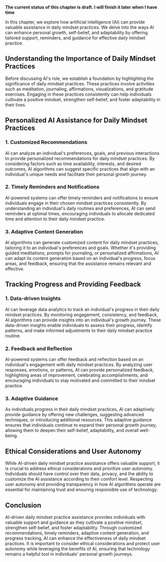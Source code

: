 **The current status of this chapter is draft. I will finish it later when I have time**

In this chapter, we explore how artificial intelligence (AI) can provide valuable assistance in daily mindset practices. We delve into the ways AI can enhance personal growth, self-belief, and adaptability by offering tailored support, reminders, and guidance for effective daily mindset practice.

Understanding the Importance of Daily Mindset Practices
-------------------------------------------------------

Before discussing AI's role, we establish a foundation by highlighting the significance of daily mindset practices. These practices involve activities such as meditation, journaling, affirmations, visualizations, and gratitude exercises. Engaging in these practices consistently can help individuals cultivate a positive mindset, strengthen self-belief, and foster adaptability in their lives.

Personalized AI Assistance for Daily Mindset Practices
------------------------------------------------------

### 1. Customized Recommendations

AI can analyze an individual's preferences, goals, and previous interactions to provide personalized recommendations for daily mindset practices. By considering factors such as time availability, interests, and desired outcomes, AI algorithms can suggest specific practices that align with an individual's unique needs and facilitate their personal growth journey.

### 2. Timely Reminders and Notifications

AI-powered systems can offer timely reminders and notifications to ensure individuals engage in their chosen mindset practices consistently. By understanding an individual's daily routines and preferences, AI can send reminders at optimal times, encouraging individuals to allocate dedicated time and attention to their daily mindset practice.

### 3. Adaptive Content Generation

AI algorithms can generate customized content for daily mindset practices, tailoring it to an individual's preferences and goals. Whether it's providing guided meditations, prompts for journaling, or personalized affirmations, AI can adapt its content generation based on an individual's progress, focus areas, and feedback, ensuring that the assistance remains relevant and effective.

Tracking Progress and Providing Feedback
----------------------------------------

### 1. Data-driven Insights

AI can leverage data analytics to track an individual's progress in their daily mindset practices. By monitoring engagement, consistency, and feedback, AI algorithms can provide insights into an individual's growth journey. These data-driven insights enable individuals to assess their progress, identify patterns, and make informed adjustments to their daily mindset practice routine.

### 2. Feedback and Reflection

AI-powered systems can offer feedback and reflection based on an individual's engagement with daily mindset practices. By analyzing user responses, emotions, or patterns, AI can provide personalized feedback, highlighting areas of improvement, celebrating accomplishments, and encouraging individuals to stay motivated and committed to their mindset practice.

### 3. Adaptive Guidance

As individuals progress in their daily mindset practices, AI can adaptively provide guidance by offering new challenges, suggesting advanced techniques, or introducing additional resources. This adaptive guidance ensures that individuals continue to expand their personal growth journey, allowing them to deepen their self-belief, adaptability, and overall well-being.

Ethical Considerations and User Autonomy
----------------------------------------

While AI-driven daily mindset practice assistance offers valuable support, it is crucial to address ethical considerations and prioritize user autonomy. Individuals should have control over their data, privacy, and the ability to customize the AI assistance according to their comfort level. Respecting user autonomy and providing transparency in how AI algorithms operate are essential for maintaining trust and ensuring responsible use of technology.

Conclusion
----------

AI-driven daily mindset practice assistance provides individuals with valuable support and guidance as they cultivate a positive mindset, strengthen self-belief, and foster adaptability. Through customized recommendations, timely reminders, adaptive content generation, and progress tracking, AI can enhance the effectiveness of daily mindset practices. It is important to consider ethical considerations and protect user autonomy while leveraging the benefits of AI, ensuring that technology remains a helpful tool in individuals' personal growth journeys.
